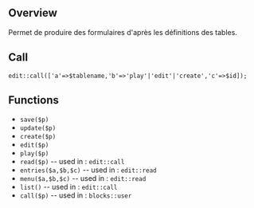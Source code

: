 ## Overview

Permet de produire des formulaires d'après les définitions des tables.

## Call

`edit::call(['a'=>$tablename,'b'=>'play'|'edit'|'create','c'=>$id]);`

## Functions

- `save($p)`
- `update($p)`
- `create($p)`
- `edit($p)`
- `play($p)`
- `read($p)` -- used in : `edit::call`
- `entries($a,$b,$c)` -- used in : `edit::read`
- `menu($a,$b,$c)` -- used in : `edit::read`
- `list()` -- used in : `edit::call`
- `call($p)` -- used in : `blocks::user`
